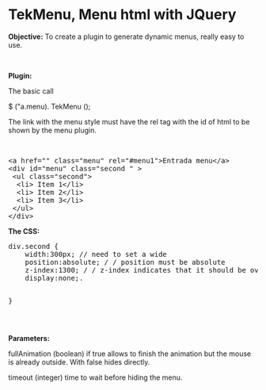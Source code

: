 <h1>TekMenu, Menu html with JQuery</h1>
	<div class="txt-contingut"><p><strong>Objective:</strong> To create a plugin to generate dynamic menus, really easy to use.</p>
<p>&nbsp;</p>
<p><strong>Plugin:</strong></p>
<p>The basic call</p>
<p>$ ("a.menu). TekMenu ();</p>
<p>The link with the menu style must have the rel tag with the id of html to be shown by the menu plugin.</p>
<p>&nbsp;</p>
<pre>&lt;a href="" class="menu" rel="#menu1"&gt;Entrada menu&lt;/a&gt;
&lt;div id="menu" class="second " &gt;
 &lt;ul class="second"&gt;
  &lt;li&gt; Item 1&lt;/li&gt;
  &lt;li&gt; Item 2&lt;/li&gt;
  &lt;li&gt; Item 3&lt;/li&gt;
 &lt;/ul&gt;
&lt;/div&gt;
</pre>
<p><strong>The CSS:</strong></p>
<pre>div.second {
	width:300px; // need to set a wide
	position:absolute; / / position must be absolute
	z-index:1300; / / z-index indicates that it should be over other items
	display:none;.

}
</pre>
<p>&nbsp;</p>
<p><strong>Parameters:</strong>&nbsp;</p>
<p>fullAnimation (boolean) if true allows to finish the animation but the mouse is already outside. With false hides directly.</p>
<p>timeout (integer) time to wait before hiding the menu.</p>


